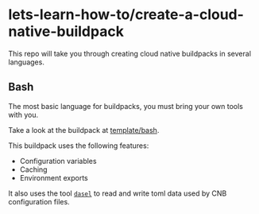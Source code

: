 # lets-learn-how-to/create-a-cloud-native-buildpack

This repo will take you through creating cloud native buildpacks in several languages.

## Bash

The most basic language for buildpacks, you must bring your own tools with you.

Take a look at the buildpack at [template/bash](./template/bash).

This buildpack uses the following features:

- Configuration variables
- Caching
- Environment exports

It also uses the tool [`dasel`](https://github.com/TomWright/dasel) to read and write toml data used by CNB configuration files.
